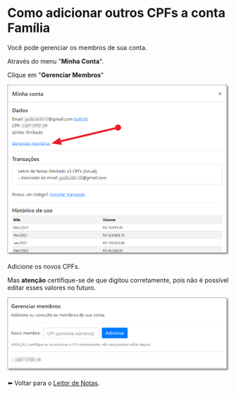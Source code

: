 # Como adicionar outros CPFs a conta Família

Você pode gerenciar os membros de sua conta.

Através do menu "**Minha Conta**".

Clique em "**Gerenciar Membros**"

![](../.gitbook/assets/74fbf89626444c9920dfc19be93d4319.png)

Adicione os novos CPFs.

Mas **atenção** certifique-se de que digitou corretamente, pois não é possível editar esses valores no futuro.

![](../.gitbook/assets/8780e3cf5bbc4510bf883553381d7f3c.png)

⬅️ Voltar para o [Leitor de Notas](https://leitordenotas.com.br/).
